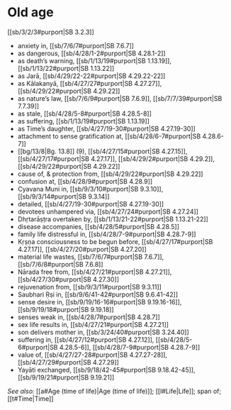 # Old age

[[sb/3/2/3#purport|SB 3.2.3]]

* anxiety in, [[sb/7/6/7#purport|SB 7.6.7]]
* as dangerous, [[sb/4/28/1-2#purport|SB 4.28.1-2]]
* as death’s warning, [[sb/1/13/19#purport|SB 1.13.19]], [[sb/1/13/22#purport|SB 1.13.22]]
* as Jarā, [[sb/4/29/22-22#purport|SB 4.29.22-22]]
* as Kālakanyā, [[sb/4/27/27#purport|SB 4.27.27]], [[sb/4/29/22#purport|SB 4.29.22]]
* as nature’s law, [[sb/7/6/9#purport|SB 7.6.9]], [[sb/7/7/39#purport|SB 7.7.39]]
* as stale, [[sb/4/28/5-8#purport|SB 4.28.5-8]]
* as suffering, [[sb/1/13/19#purport|SB 1.13.19]]
* as Time’s daughter, [[sb/4/27/19-30#purport|SB 4.27.19-30]]
* attachment to sense gratification at, [[sb/4/28/6-7#purport|SB 4.28.6-7]]
*  [[bg/13/8|Bg. 13.8]] (9), [[sb/4/27/15#purport|SB 4.27.15]], [[sb/4/27/17#purport|SB 4.27.17]], [[sb/4/29/2#purport|SB 4.29.2]], [[sb/4/29/22#purport|SB 4.29.22]]
* cause of, & protection from, [[sb/4/29/22#purport|SB 4.29.22]]
* confusion at, [[sb/4/28/9#purport|SB 4.28.9]]
* Cyavana Muni in, [[sb/9/3/10#purport|SB 9.3.10]], [[sb/9/3/14#purport|SB 9.3.14]]
* detailed, [[sb/4/27/19-30#purport|SB 4.27.19-30]]
* devotees unhampered via, [[sb/4/27/24#purport|SB 4.27.24]]
* Dhṛtarāṣṭra overtaken by, [[sb/1/13/21-22#purport|SB 1.13.21-22]]
* disease accompanies, [[sb/4/28/5#purport|SB 4.28.5]]
* family life distressful in, [[sb/4/28/7-9#purport|SB 4.28.7-9]]
* Kṛṣṇa consciousness to be begun before, [[sb/4/27/17#purport|SB 4.27.17]], [[sb/4/27/20#purport|SB 4.27.20]]
* material life wastes, [[sb/7/6/7#purport|SB 7.6.7]], [[sb/7/6/8#purport|SB 7.6.8]]
* Nārada free from, [[sb/4/27/21#purport|SB 4.27.21]], [[sb/4/27/30#purport|SB 4.27.30]]
* rejuvenation from, [[sb/9/3/11#purport|SB 9.3.11]]
* Saubhari Ṛṣi in, [[sb/9/6/41-42#purport|SB 9.6.41-42]]
* sense desire in, [[sb/9/19/16-16#purport|SB 9.19.16-16]], [[sb/9/19/18#purport|SB 9.19.18]]
* senses weak in, [[sb/4/28/7#purport|SB 4.28.7]]
* sex life results in, [[sb/4/27/21#purport|SB 4.27.21]]
* son delivers mother in, [[sb/3/24/40#purport|SB 3.24.40]]
* suffering in, [[sb/4/27/12#purport|SB 4.27.12]], [[sb/4/28/5-6#purport|SB 4.28.5-6]], [[sb/4/28/7-9#purport|SB 4.28.7-9]]
* value of, [[sb/4/27/27-28#purport|SB 4.27.27-28]], [[sb/4/27/29#purport|SB 4.27.29]]
* Yayāti exchanged, [[sb/9/18/42-45#purport|SB 9.18.42-45]], [[sb/9/19/21#purport|SB 9.19.21]]

*See also:* [[a#Age (time of life)|Age (time of life)]]; [[l#Life|Life]]; span of; [[t#Time|Time]]
